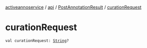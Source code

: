 [activeannoservice](../../index.md) / [api](../index.md) / [PostAnnotationResult](index.md) / [curationRequest](./curation-request.md)

# curationRequest

`val curationRequest: `[`String`](https://kotlinlang.org/api/latest/jvm/stdlib/kotlin/-string/index.html)`?`